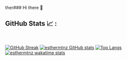 ther### Hi there 👋

<!--
**esthermtnz/esthermtnz** is a ✨ _special_ ✨ repository because its `README.md` (this file) appears on your GitHub profile.

Here are some ideas to get you started:

- 🔭 I’m currently working on ...
- 🌱 I’m currently learning ...
- 👯 I’m looking to collaborate on ...
- 🤔 I’m looking for help with ...
- 💬 Ask me about ...
- 📫 How to reach me: ...
- 😄 Pronouns: ...
- ⚡ Fun fact: ...
-->


## GitHub Stats 📈 :

<br>

[![GitHub Streak](https://github-readme-streak-stats.herokuapp.com?user=esthermtnz&theme=algolia&date_format=M%20j%5B%2C%20Y%5D)](https://git.io/streak-stats) [![esthermtnz GitHub stats](https://github-readme-stats.vercel.app/api?username=esthermtnz&theme=algolia)](https://github.com/esthermtnz/github-readme-stats) [![Top Langs](https://github-readme-stats.vercel.app/api/top-langs/?username=esthermtnz&theme=algolia)](https://github.com/esthermtnz/github-readme-stats) [![esthermtnz wakatime stats](https://github-readme-stats.vercel.app/api/wakatime?username=WinterWolf97&theme=algolia)](https://github.com/WinterWolf97/github-readme-stats)

<br>
